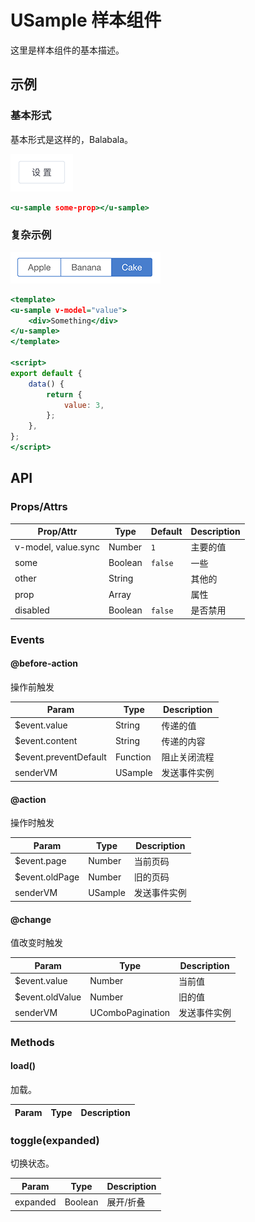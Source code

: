 # USample 样本组件

这里是样本组件的基本描述。

## 示例
### 基本形式

基本形式是这样的，Balabala。

![](screenshots/1.png)

<!-- 这里用`htm`，防止生成 demo -->
``` htm
<u-sample some-prop></u-sample>
```

### 复杂示例

![](screenshots/2.png)

<!-- 这里用`htm`，防止生成 demo -->
``` htm
<template>
<u-sample v-model="value">
    <div>Something</div>
</u-sample>
</template>

<script>
export default {
    data() {
        return {
            value: 3,
        };
    },
};
</script>
```

## API
### Props/Attrs

| Prop/Attr | Type | Default | Description |
| --------- | ---- | ------- | ----------- |
| v-model, value.sync | Number | `1` | 主要的值 |
| some | Boolean | `false` | 一些 |
| other | String | | 其他的 |
| prop | Array | | 属性 |
| disabled | Boolean | `false` | 是否禁用 |

### Events

#### @before-action

操作前触发

| Param | Type | Description |
| ----- | ---- | ----------- |
| $event.value | String | 传递的值 |
| $event.content | String | 传递的内容 |
| $event.preventDefault | Function | 阻止关闭流程 |
| senderVM | USample | 发送事件实例 |

#### @action

操作时触发

| Param | Type | Description |
| ----- | ---- | ----------- |
| $event.page | Number | 当前页码 |
| $event.oldPage | Number | 旧的页码 |
| senderVM | USample | 发送事件实例 |

#### @change

值改变时触发

| Param | Type | Description |
| ----- | ---- | ----------- |
| $event.value | Number | 当前值 |
| $event.oldValue | Number | 旧的值 |
| senderVM | UComboPagination | 发送事件实例 |

### Methods

#### load()

加载。

| Param | Type | Description |
| ----- | ---- | ----------- |

### toggle(expanded)

切换状态。

| Param | Type | Description |
| ----- | ---- | ----------- |
| expanded | Boolean | 展开/折叠 |
